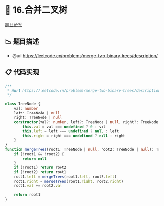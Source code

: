 # 🎪 16.合并二叉树

[题目链接](https://leetcode.cn/problems/merge-two-binary-trees/description/)

## 📉 题目描述
* @url https://leetcode.cn/problems/merge-two-binary-trees/description/

## 📋 代码实现
```typescript
/**
 * @url https://leetcode.cn/problems/merge-two-binary-trees/description/
 */

class TreeNode {
    val: number
    left: TreeNode | null
    right: TreeNode | null
    constructor(val?: number, left?: TreeNode | null, right?: TreeNode | null) {
        this.val = val === undefined ? 0 : val
        this.left = left === undefined ? null : left
        this.right = right === undefined ? null : right
    }
}
function mergeTrees(root1: TreeNode | null, root2: TreeNode | null): TreeNode | null {
    if (!root1 && !root2) {
        return null
    }
    if (!root1) return root2
    if (!root2) return root1
    root1.left = mergeTrees(root1.left, root2.left)
    root1.right = mergeTrees(root1.right, root2.right)
    root1.val += root2.val

    return root1
}

```
